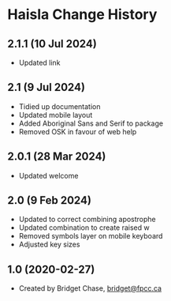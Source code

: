 Haisla Change History
====================
2.1.1 (10 Jul 2024)
----------------
* Updated link

2.1 (9 Jul 2024)
----------------
* Tidied up documentation
* Updated mobile layout
* Added Aboriginal Sans and Serif to package
* Removed OSK in favour of web help

2.0.1 (28 Mar 2024)
----------------
* Updated welcome

2.0 (9 Feb 2024)
----------------
* Updated to correct combining apostrophe
* Updated combination to create raised w
* Removed symbols layer on mobile keyboard
* Adjusted key sizes

1.0 (2020-02-27)
----------------
* Created by Bridget Chase, bridget@fpcc.ca
